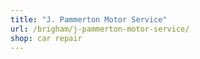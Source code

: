 ```yaml
---
title: "J. Pammerton Motor Service"
url: /brigham/j-pammerton-motor-service/
shop: car repair
---
```

